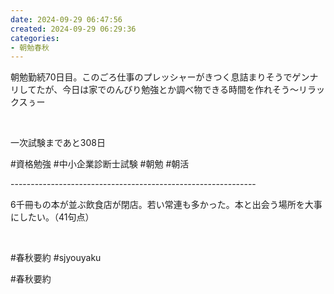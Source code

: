 ```yaml
---
date: 2024-09-29 06:47:56
created: 2024-09-29 06:29:36
categories:
- 朝勉春秋
---
```


朝勉勤続70日目。このごろ仕事のプレッシャーがきつく息詰まりそうでゲンナリしてたが、今日は家でのんびり勉強とか調べ物できる時間を作れそう〜リラックスぅー

<br>

一次試験まであと308日

#資格勉強 #中小企業診断士試験 #朝勉 #朝活

\-------------------------------------------------------------

6千冊もの本が並ぶ飲食店が閉店。若い常連も多かった。本と出会う場所を大事にしたい。（41句点）

<br>

#春秋要約 #sjyouyaku

#春秋要約